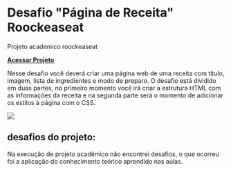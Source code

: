 # Desafio "Página de Receita" Roockeaseat

Projeto academico roockeaseat

**[Acessar Projeto](https://fernandosilvajesus.github.io/desafio-simple-page/)**

Nesse desafio você deverá criar uma página web de uma receita com título, imagem, lista de ingredientes e modo de preparo. O desafio está dividido em duas partes, no primeiro momento você irá criar a estrutura HTML com as informações da receita e na segunda parte será o momento de adicionar os estilos à página com o CSS.


<img src="https://i.ibb.co/PFQQsXR/Page-Receitas.png">



## desafios do projeto:
Na execução de projeto acadêmico não encontrei desafios, o que ocorreu foi a aplicação do conhecimento teórico aprendido nas aulas.
